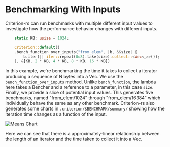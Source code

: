 # Benchmarking With Inputs

Criterion-rs can run benchmarks with multiple different input values to investigate how the performance behavior changes with different inputs.

```rust
    static KB: usize = 1024;

    Criterion::default()
    .bench_function_over_inputs("from_elem", |b, &&size| {
        b.iter(|| iter::repeat(0u8).take(size).collect::<Vec<_>>());
    }, &[KB, 2 * KB, 4 * KB, 8 * KB, 16 * KB])
```

In this example, we're benchmarking the time it takes to collect a iterator producing a sequence of N bytes into a Vec. We use the `bench_function_over_inputs` method. Unlike `bench_function`, the lambda here takes a Bencher and a reference to a parameter, in this case `size`. Finally, we provide a slice of potential input values. This generates five benchmarks, named "from_elem/1024" through "from_elem/16384" which individually behave the same as any other benchmark. Criterion-rs also generates some charts in `.criterion/$BENCHMARK/summary/` showing how the iteration time changes as a function of the input.

![Means Chart](./user_guide/means.svg)

Here we can see that there is a approximately-linear relationship between the length of an iterator and the time taken to collect it into a Vec.